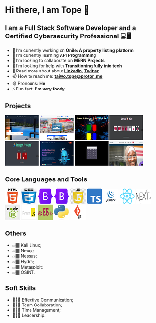 # Hi there, I am Tope 👋

## I am a Full Stack Software Developer and a Certified Cybersecurity Professional 💻🖥️

- 🔭 I’m currently working on **Onile: A property listing platform**
- 🌱 I’m currently learning **API Programming**
- 👯 I’m looking to collaborate on **MERN Projects**
- 🤔 I’m looking for help with **Transitioning fully into tech**
- 💬 Read more about about **[LinkedIn](https://linkedin.com/in/taiwotopesunday)**, **[Twitter](https://twitter.com/taiwotopesunday)**
- 📫 How to reach me: **taiwo.tope@proton.me**
- 😄 Pronouns: **He**
- ⚡ Fun fact: **I'm very foody**

## Projects

[![Onile Phase 2](./assets/images/onile_redesign.png)](https://onile-redesign.netlify.app) [![Onile Phase 1](./assets/images/onile_home.png)](https://onile-homes.netlify.app) [![Simon Game](./assets/images/simon_game.png)](https://simon-game-in-jquery.netlify.app) [![Play-It](./assets/images/play_it.png)](https://play-kit.netlify.app) [![Dicee World](./assets/images/dicee_world.png)](https://dicee-world.netlify.app) [![GPT-3](./assets/images/gpt_3.png)](https://adorable-narwhal-cc1273.netlify.app) [![Calculator](./assets/images/calculator.png)](https://my-calculator-in-vanillajs.netlify.app/) [![Tech4Dev](./assets/images/tech4dev.png)](https://effulgent-smakager-0356d7.netlify.app/)

## Core Languages and Tools

![HTML](./assets/images/html.png) ![CSS](./assets/images/css.png) ![BootstrapCSS](./assets/images/bootstrap.png) ![TailwindCSS](./assets/images/bootstrap.png) ![JavaScript](./assets/images/javascript.png) ![TypeScript](./assets/images/typescript.png) ![JQuery](./assets/images/jquery.png) ![ReactJS](./assets/images/react.png) ![NextJS](./assets/images/nextjs.png) ![NodeJS](./assets/images/nodejs.jpg) ![ExpressJS](./assets/images/expressjs.png) ![Embedded JavaScript](./assets/images/ejs.png) ![Python](./assets/images/python.jpeg) ![Git](./assets/images/git.png)

## Others

- 👉🏾 Kali Linux;
- 👉🏾 Nmap;
- 👉🏾 Nessus;
- 👉🏾 Hydra;
- 👉🏾 Metasploit;
- 👉🏾 OSINT.

## Soft Skills

- 👩🏾‍💼 Effective Communication;
- 👩🏾‍💼 Team Collaboration;
- 👩🏾‍💼 Time Management;
- 👩🏾‍💼 Leadership.